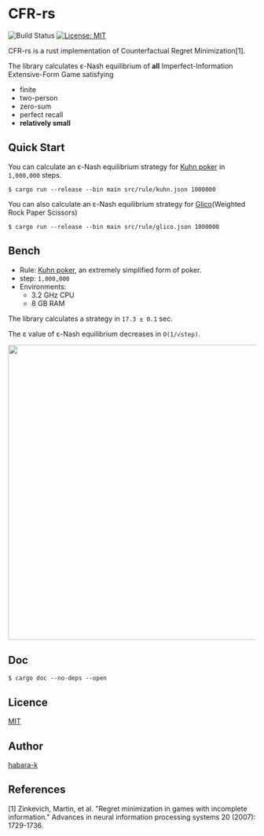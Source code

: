# CFR-rs

![Build Status](https://github.com/habara-k/cfr-rs/actions/workflows/rust.yml/badge.svg)
[![License: MIT](https://img.shields.io/badge/License-MIT-yellow.svg)](https://opensource.org/licenses/MIT)


CFR-rs is a rust implementation of Counterfactual Regret Minimization[1]. 

The library calculates ε-Nash equilibrium of **all** Imperfect-Information Extensive-Form Game satisfying 
- finite
- two-person
- zero-sum
- perfect recall
- **relatively small**

## Quick Start

You can calculate an ε-Nash equilibrium strategy for [Kuhn poker](https://en.wikipedia.org/wiki/Kuhn_poker) in `1,000,000` steps.
```
$ cargo run --release --bin main src/rule/kuhn.json 1000000
```

You can also calculate an ε-Nash equilibrium strategy for [Glico](https://ja.wikipedia.org/wiki/%E3%82%B0%E3%83%AA%E3%82%B3_(%E9%81%8A%E3%81%B3))(Weighted Rock Paper Scissors)
```
$ cargo run --release --bin main src/rule/glico.json 1000000
```

## Bench

- Rule: [Kuhn poker](https://en.wikipedia.org/wiki/Kuhn_poker), an extremely simplified form of poker.
- step: `1,000,000`
- Environments:
  - 3.2 GHz CPU
  - 8 GB RAM

The library calculates a strategy in `17.3 ± 0.1` sec.

The ε value of ε-Nash equilibrium decreases in `O(1/√step)`.
<p align="center">
<img src="https://user-images.githubusercontent.com/34413567/121806896-b9d27f80-cc8c-11eb-876d-7b71f99aef62.png" width="600">
</p>

## Doc

```
$ cargo doc --no-deps --open
```

## Licence

[MIT](https://github.com/habara-k/cfr-rs/blob/main/LICENSE)

## Author

[habara-k](https://github.com/habara-k)

## References

[1] Zinkevich, Martin, et al. "Regret minimization in games with incomplete information." Advances in neural information processing systems 20 (2007): 1729-1736.
